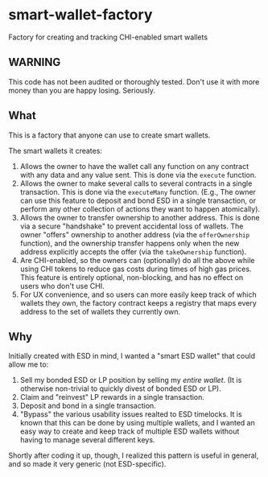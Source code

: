 # smart-wallet-factory
Factory for creating and tracking CHI-enabled smart wallets

## WARNING
This code has not been audited or thoroughly tested. Don't use it with more money than you are happy losing. Seriously.

## What

This is a factory that anyone can use to create smart wallets.

The smart wallets it creates:

1. Allows the owner to have the wallet call any function on any contract with any data and any value sent. This is done via the `execute` function.
2. Allows the owner to make several calls to several contracts in a single transaction. This is done via the `executeMany` function. (E.g., The owner can use this feature to deposit and bond ESD in a single transaction, or perform any other collection of actions they want to happen atomically).
3. Allows the owner to transfer ownership to another address. This is done via a secure "handshake" to prevent accidental loss of wallets. The owner "offers" ownership to another address (via the `offerOwnership` function), and the ownership transfer happens only when the new address explicitly accepts the offer (via the `takeOwnership` function).
4. Are CHI-enabled, so the owners can (optionally) do all the above while using CHI tokens to reduce gas costs during times of high gas prices. This feature is entirely optional, non-blocking, and has no effect on users who don't use CHI.
4. For UX convenience, and so users can more easily keep track of which wallets they own, the factory contract keeps a registry that maps every address to the set of wallets they currently own.

## Why

Initially created with ESD in mind, I wanted a "smart ESD wallet" that could allow me to:

1. Sell my bonded ESD or LP position by selling my _entire wallet_. (It is otherwise non-trivial to quickly divest of bonded ESD or LP).
2. Claim and "reinvest" LP rewards in a single transaction.
3. Deposit and bond in a single transaction.
4. "Bypass" the various usability issues realted to ESD timelocks. It is known that this can be done by using multiple wallets, and I wanted an easy way to create and keep track of multiple ESD wallets without having to manage several different keys.

Shortly after coding it up, though, I realized this pattern is useful in general, and so made it very generic (not ESD-specific).
